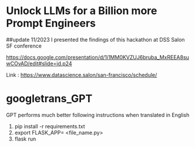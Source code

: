 # Unlock LLMs for a Billion more Prompt Engineers

##update 11/2023
I presented the findings of this hackathon at DSS Salon SF conference


https://docs.google.com/presentation/d/1i1MM0KVZUJ6bruba_MxREEA8suwCOvAD/edit#slide=id.p24

Link : https://www.datascience.salon/san-francisco/schedule/


# googletrans_GPT
GPT performs much better following instructions when translated in English
1. pip install -r requirements.txt
2. export FLASK_APP= <file_name.py>
3. flask run

